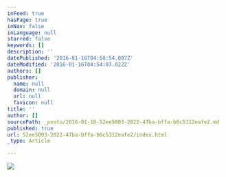 ```yaml
---
inFeed: true
hasPage: true
inNav: false
inLanguage: null
starred: false
keywords: []
description: ''
datePublished: '2016-01-16T04:58:54.007Z'
dateModified: '2016-01-16T04:54:07.022Z'
authors: []
publisher:
  name: null
  domain: null
  url: null
  favicon: null
title: ''
author: []
sourcePath: _posts/2016-01-16-52ee5003-2822-47ba-bffa-b6c5312eafe2.md
published: true
url: 52ee5003-2822-47ba-bffa-b6c5312eafe2/index.html
_type: Article

---
```

![](https://the-grid-user-content.s3-us-west-2.amazonaws.com/03636d9c-a645-4067-b60b-1652fb080e41.png)
